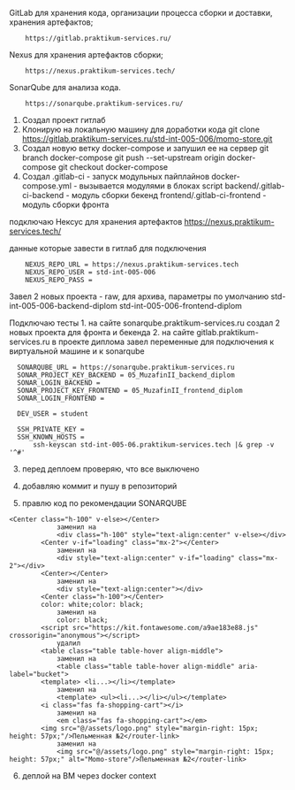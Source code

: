 GitLab для хранения кода, организации процесса сборки и доставки, хранения артефактов;

		https://gitlab.praktikum-services.ru/

Nexus для хранения артефактов сборки;

		https://nexus.praktikum-services.tech/

SonarQube для анализа кода.

		https://sonarqube.praktikum-services.ru/

1. Создал проект гитлаб
2. Клонирую на локальную машину для доработки кода
	    git clone https://gitlab.praktikum-services.ru/std-int-005-006/momo-store.git	
3. Создал новую ветку docker-compose и запушил ее на сервер
    	git branch docker-compose
    	git push --set-upstream origin docker-compose
    	git checkout docker-compose
4. Создал
    	.gitlab-ci - запуск модульных пайплайнов
    	docker-compose.yml - вызывается модулями в блоках script
    	backend/.gitlab-ci-backend - модуль сборки бекенд
    	frontend/.gitlab-ci-frontend - модуль сборки фронта

подключаю Нексус для хранения артефактов
	    https://nexus.praktikum-services.tech/
	
данные которые завести в гитлаб для подключения

  		NEXUS_REPO_URL = https://nexus.praktikum-services.tech
  		NEXUS_REPO_USER = std-int-005-006
  		NEXUS_REPO_PASS = 

Завел 2 новых проекта - raw, для архива, параметры по умолчанию
  		std-int-005-006-backend-diplom
		std-int-005-006-frontend-diplom

Подключаю тесты
	    1. на сайте sonarqube.praktikum-services.ru создал 2 новых проекта для фронта и бекенда
	    2. на сайте gitlab.praktikum-services.ru в проекте диплома завел переменные для подключения к виртуальной машине и к sonarqube

      SONARQUBE_URL = https://sonarqube.praktikum-services.ru
      SONAR_PROJECT_KEY_BACKEND = 05_MuzafinII_backend_diplom
      SONAR_LOGIN_BACKEND = 
      SONAR_PROJECT_KEY_FRONTEND = 05_MuzafinII_frontend_diplom
      SONAR_LOGIN_FRONTEND = 

      DEV_USER = student

      SSH_PRIVATE_KEY = 
      SSH_KNOWN_HOSTS = 
          ssh-keyscan std-int-005-06.praktikum-services.tech |& grep -v '^#'

3. перед деплоем проверяю, что все выключено

4. добавляю коммит и пушу в репозиторий

5. правлю код по рекомендации SONARQUBE

```
<Center class="h-100" v-else></Center>
			заменил на
			<div class="h-100" style="text-align:center" v-else></div>
		<Center v-if="loading" class="mx-2"></Center>
			заменил на
			<div style="text-align:center" v-if="loading" class="mx-2"></div>
		<Center></Center>
			заменил на
			<div style="text-align:center"></div>
		<Center class="h-100"></Center>
		color: white;color: black;
			заменил на
			color: black;
		<script src="https://kit.fontawesome.com/a9ae183e88.js" crossorigin="anonymous"></script>
			удалил
		<table class="table table-hover align-middle">
			заменил на
			<table class="table table-hover align-middle" aria-label="bucket">
		<template> <li...></li></template>
			заменил на 
			<template> <ul><li...></li></ul></template>
		<i class="fas fa-shopping-cart"></i>
			заменил на
			<em class="fas fa-shopping-cart"></em>
		<img src="@/assets/logo.png" style="margin-right: 15px; height: 57px;"/>Пельменная №2</router-link>
			заменил на
			<img src="@/assets/logo.png" style="margin-right: 15px; height: 57px;" alt="Momo-store"/>Пельменная №2</router-link>
```
                              
6. деплой на ВМ через docker context


